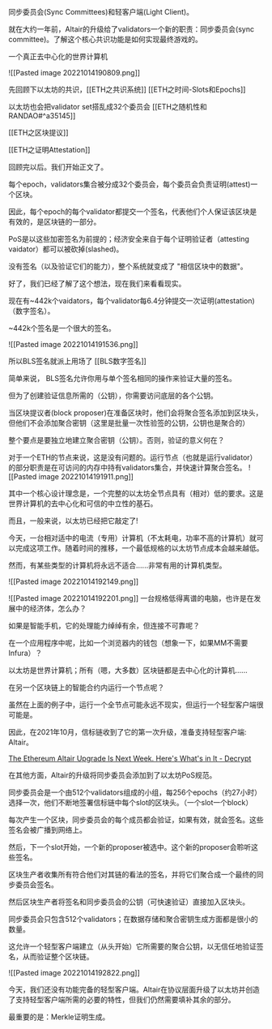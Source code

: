 同步委员会(Sync Committees)和轻客户端(Light Client)。

就在大约一年前，Altair的升级给了validators一个新的职责：同步委员会(sync committee)。了解这个核心共识功能是如何实现最终游戏的。

一个真正去中心化的世界计算机

![[Pasted image 20221014190809.png]]

先回顾下以太坊的共识，[[ETH之共识系统]]  [[ETH之时间-Slots和Epochs]] 

以太坊也会把validator set搭乱成32个委员会 [[ETH之随机性和RANDAO#^a35145]]

[[ETH之区块提议]]

[[ETH之证明Attestation]]

回顾完以后。我们开始正文了。

每个epoch，validators集合被分成32个委员会，每个委员会负责证明(attest)一个区块。

因此，每个epoch的每个validator都提交一个签名，代表他们个人保证该区块是有效的，是区块链的一部分。

PoS是以这些加密签名为前提的；经济安全来自于每个证明验证者（attesting vaidator）都可以被砍掉(slashed)。

没有签名（以及验证它们的能力），整个系统就变成了 "相信区块中的数据"。

好了，我们已经了解了这个想法，现在我们来看看现实。

现在有~442k个vaidators，每个validator每6.4分钟提交一次证明(attestation)（数字签名）。

~442k个签名是一个很大的签名。

![[Pasted image 20221014191536.png]]

所以BLS签名就派上用场了  [[BLS数字签名]]

简单来说， BLS签名允许你用与单个签名相同的操作来验证大量的签名。

但为了创建验证信息所需的（公钥），你需要访问底层的各个公钥。

当区块提议者(block proposer)在准备区块时，他们会将聚合签名添加到区块头，但他们不会添加聚合密钥（这里是批量一次性验签的公钥，公钥也是聚合的）

整个要点是要独立地建立聚合密钥（公钥）。否则，验证的意义何在？

 对于一个ETH的节点来说，这是没有问题的。运行节点（也就是运行validator）的部分职责是在可访问的内存中持有validators集合，并快速计算聚合签名。
![[Pasted image 20221014191911.png]]

其中一个核心设计理念是，一个完整的以太坊全节点具有（相对）低的要求。这是世界计算机的去中心化和可信的中立性的基石。

而且，一般来说，以太坊已经把它敲定了!

今天，一台相对适中的电流（专用）计算机（不太耗电，功率不高的计算机）就可以完成这项工作。随着时间的推移，一个最低规格的以太坊节点成本会越来越低。

然而，有某些类型的计算机将永远不适合......非常有用的计算机类型。

![[Pasted image 20221014192149.png]]

![[Pasted image 20221014192201.png]]
一台规格低得离谱的电脑，也许是在发展中的经济体，怎么办？

如果是智能手机，它的处理能力绰绰有余，但连接不可靠呢？

在一个应用程序中呢，比如一个浏览器内的钱包（想象一下，如果MM不需要Infura）？

以太坊是世界计算机；所有（嗯，大多数）区块链都是去中心化的计算机......

在另一个区块链上的智能合约内运行一个节点呢？

虽然在上面的例子中，运行一个全节点可能永远不现实，但运行一个轻型客户端很可能是。

因此，在2021年10月，信标链收到了它的第一次升级，准备支持轻型客户端: Altair。

[The Ethereum Altair Upgrade Is Next Week. Here's What's in It - Decrypt](https://decrypt.co/84176/ethereum-altair-upgrade-next-week-heres-whats-in-it)

在其他方面，Altair的升级将同步委员会添加到了以太坊PoS规范。

同步委员会是一个由512个validators组成的小组，每256个epochs（约27小时）选择一次，他们不断地签署信标链中每个slot的区块头。（一个slot一个block）

每次产生一个区块，同步委员会的每个成员都会验证，如果有效，就会签名。这些签名会被广播到网络上。

然后，下一个slot开始，一个新的proposer被选中。这个新的proposer会聆听这些签名。

区块生产者收集所有符合他们对其链的看法的签名，并将它们聚合成一个最终的同步委员会签名。

然后区块生产者将签名和同步委员会的公钥（可快速验证）直接加入区块头。

同步委员会只包含512个validators；在数据存储和聚合密钥生成方面都是很小的数量。

这允许一个轻型客户端建立（从头开始）它所需要的聚合公钥，以无信任地验证签名，从而验证整个区块链。

![[Pasted image 20221014192822.png]]

今天，我们还没有功能完备的轻型客户端。Altair在协议层面升级了以太坊并创造了支持轻型客户端所需的必要的特性，但我们仍然需要填补其余的部分。

最重要的是：Merkle证明生成。